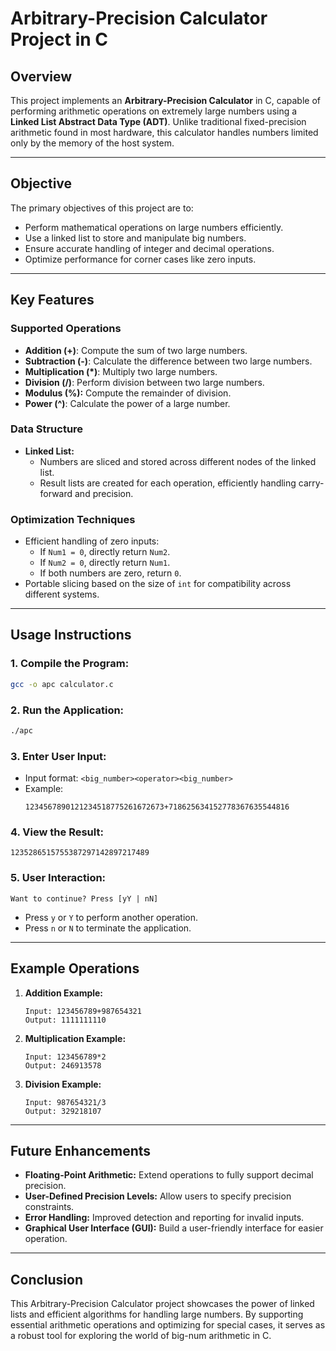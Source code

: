 # Arbitrary-Precision Calculator Project in C

## Overview
This project implements an **Arbitrary-Precision Calculator** in C, capable of performing arithmetic operations on extremely large numbers using a **Linked List Abstract Data Type (ADT)**. Unlike traditional fixed-precision arithmetic found in most hardware, this calculator handles numbers limited only by the memory of the host system.

---

## Objective
The primary objectives of this project are to:
- Perform mathematical operations on large numbers efficiently.
- Use a linked list to store and manipulate big numbers.
- Ensure accurate handling of integer and decimal operations.
- Optimize performance for corner cases like zero inputs.

---

## Key Features
### Supported Operations
- **Addition (+)**: Compute the sum of two large numbers.
- **Subtraction (-)**: Calculate the difference between two large numbers.
- **Multiplication (*)**: Multiply two large numbers.
- **Division (/)**: Perform division between two large numbers.
- **Modulus (%):** Compute the remainder of division.
- **Power (^)**: Calculate the power of a large number.

### Data Structure
- **Linked List:**
  - Numbers are sliced and stored across different nodes of the linked list.
  - Result lists are created for each operation, efficiently handling carry-forward and precision.

### Optimization Techniques
- Efficient handling of zero inputs:
  - If `Num1 = 0`, directly return `Num2`.
  - If `Num2 = 0`, directly return `Num1`.
  - If both numbers are zero, return `0`.
- Portable slicing based on the size of `int` for compatibility across different systems.

---

## Usage Instructions
### 1. **Compile the Program:**
   ```bash
   gcc -o apc calculator.c
   ```
### 2. **Run the Application:**
   ```bash
   ./apc
   ```
### 3. **Enter User Input:**
   - Input format: `<big_number><operator><big_number>`
   - Example:
     ```plaintext
     1234567890121234518775261672673+718625634152778367635544816
     ```
### 4. **View the Result:**
   ```plaintext
   1235286515755387297142897217489
   ```
### 5. **User Interaction:**
   ```plaintext
   Want to continue? Press [yY | nN]
   ```
   - Press `y` or `Y` to perform another operation.
   - Press `n` or `N` to terminate the application.

---

## Example Operations
1. **Addition Example:**
   ```plaintext
   Input: 123456789+987654321
   Output: 1111111110
   ```
2. **Multiplication Example:**
   ```plaintext
   Input: 123456789*2
   Output: 246913578
   ```
3. **Division Example:**
   ```plaintext
   Input: 987654321/3
   Output: 329218107
   ```

---

## Future Enhancements
- **Floating-Point Arithmetic:** Extend operations to fully support decimal precision.
- **User-Defined Precision Levels:** Allow users to specify precision constraints.
- **Error Handling:** Improved detection and reporting for invalid inputs.
- **Graphical User Interface (GUI):** Build a user-friendly interface for easier operation.

---

## Conclusion
This Arbitrary-Precision Calculator project showcases the power of linked lists and efficient algorithms for handling large numbers. By supporting essential arithmetic operations and optimizing for special cases, it serves as a robust tool for exploring the world of big-num arithmetic in C.

